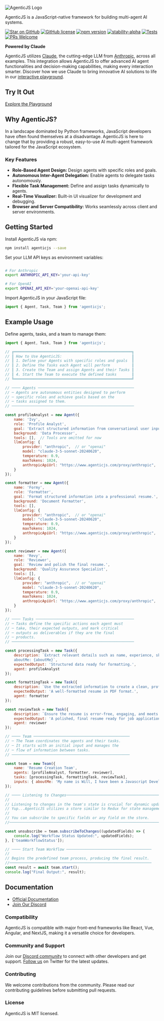 ![AgenticJS Logo](https://www.agenticjs.com/logo.svg)

AgenticJS is a JavaScript-native framework for building multi-agent AI systems.

[![Star on GitHub](https://img.shields.io/github/stars/AI-Champions/agenticjs.svg?style=social)](https://github.com/AI-Champions/AgenticJS)
[![GitHub license](https://img.shields.io/badge/license-MIT-blue.svg)](https://github.com/AI-Champions/agenticjs/blob/main/LICENSE) [![npm version](https://img.shields.io/npm/v/agenticjs.svg?style=flat)](https://www.npmjs.com/package/agenticjs)
[![stability-alpha](https://img.shields.io/badge/stability-alpha-f4d03f.svg)](https://github.com/mkenney/software-guides/blob/master/STABILITY-BADGES.md#alpha)
[![Tests](https://github.com/AI-Champions/AgenticJS/actions/workflows/stable-main-check-workflow.yml/badge.svg)](https://github.com/AI-Champions/AgenticJS/actions/workflows/stable-main-check-workflow.yml)
[![PRs Welcome](https://img.shields.io/badge/PRs-welcome-brightgreen.svg)](https://github.com/AI-Champions/AgenticJS/pulls)


**Powered by Claude**

AgenticJS utilizes [Claude](https://www.anthropic.com/api), the cutting-edge LLM from [Anthropic](https://www.anthropic.com/), across all examples. This integration allows AgenticJS to offer advanced AI agent functionalities and decision-making capabilities, making every interaction smarter. Discover how we use Claude to bring innovative AI solutions to life in our [interactive playground](https://agenticjs.com).

## Try It Out

[Explore the Playground](https://agenticjs.com)

## Why AgenticJS?

In a landscape dominated by Python frameworks, JavaScript developers have often found themselves at a disadvantage. AgenticJS is here to change that by providing a robust, easy-to-use AI multi-agent framework tailored for the JavaScript ecosystem.

### Key Features

- **Role-Based Agent Design:** Design agents with specific roles and goals.
- **Autonomous Inter-Agent Delegation:** Enable agents to delegate tasks autonomously.
- **Flexible Task Management:** Define and assign tasks dynamically to agents.
- **Real-Time Visualizer:** Built-in UI visualizer for development and debugging.
- **Browser and Server Compatibility:** Works seamlessly across client and server environments.

## Getting Started

Install AgenticJS via npm:

```bash
npm install agenticjs --save
```

Set your LLM API keys as environment variables:
```bash

# For Anthropic
export ANTHROPIC_API_KEY='your-api-key'

# For OpenAI
export OPENAI_API_KEY='your-openai-api-key'
```

Import AgenticJS in your JavaScript file:

```js
import { Agent, Task, Team } from 'agenticjs';
```

## Example Usage

Define agents, tasks, and a team to manage them:

```js
import { Agent, Task, Team } from 'agenticjs';

// ╔══════════════════════════════════════════════════════╗
// ║ How to Use AgenticJS:                                ║
// ║ 1. Define your Agents with specific roles and goals  ║
// ║ 2. Define the Tasks each Agent will perform          ║ 
// ║ 3. Create the Team and assign Agents and their Tasks ║
// ║ 4. Start the Team to execute the defined tasks       ║
// ╚══════════════════════════════════════════════════════╝

// ──── Agents ────────────────────────────────────────────
// ─ Agents are autonomous entities designed to perform
// ─ specific roles and achieve goals based on the
// ─ tasks assigned to them.
// ────────────────────────────────────────────────────────

const profileAnalyst = new Agent({
    name: 'Ivy', 
    role: 'Profile Analyst', 
    goal: 'Extract structured information from conversational user input.', 
    background: 'Data Processor',
    tools: [],  // Tools are omitted for now
    llmConfig: {
        provider: "anthropic",  // or "openai"
        model: "claude-3-5-sonnet-20240620",
        temperature: 0.9,
        maxTokens: 1024,
        anthropicApiUrl: "https://www.agenticjs.com/proxy/anthropic",
    }    
});

const formatter = new Agent({
    name: 'Formy', 
    role: 'Formatter', 
    goal: 'Format structured information into a professional resume.', 
    background: 'Document Formatter',
    tools: [],
    llmConfig: {
        provider: "anthropic",  // or "openai"
        model: "claude-3-5-sonnet-20240620",
        temperature: 0.9,
        maxTokens: 1024,
        anthropicApiUrl: "https://www.agenticjs.com/proxy/anthropic",
    }    
});

const reviewer = new Agent({
    name: 'Revy', 
    role: 'Reviewer', 
    goal: 'Review and polish the final resume.', 
    background: 'Quality Assurance Specialist',
    tools: [],
    llmConfig: {
        provider: "anthropic",  // or "openai"
        model: "claude-3-5-sonnet-20240620",
        temperature: 0.9,
        maxTokens: 1024,
        anthropicApiUrl: "https://www.agenticjs.com/proxy/anthropic",
    }    
});

// ──── Tasks ─────────────────────────────────────────────
// ─ Tasks define the specific actions each agent must
// ─ take, their expected outputs, and mark critical
// ─ outputs as deliverables if they are the final
// ─ products.
// ────────────────────────────────────────────────────────

const processingTask = new Task({ 
    description: `Extract relevant details such as name, experience, skills, and job history from the user's 'aboutMe' input. 
    aboutMe: {aboutMe}`,
    expectedOutput: 'Structured data ready for formatting.', 
    agent: profileAnalyst
});

const formattingTask = new Task({ 
    description: `Use the extracted information to create a clean, professional resume layout tailored for a JavaScript Developer.`,
    expectedOutput: 'A well-formatted resume in PDF format.', 
    agent: formatter 
});

const reviewTask = new Task({ 
    description: `Ensure the resume is error-free, engaging, and meets professional standards.`,
    expectedOutput: 'A polished, final resume ready for job applications. Please do not give any feedback on the resume. Just the final resume.', 
    agent: reviewer 
});

// ──── Team ────────────────────────────────────────────
// ─ The Team coordinates the agents and their tasks.
// ─ It starts with an initial input and manages the
// ─ flow of information between tasks.
// ──────────────────────────────────────────────────────

const team = new Team({
    name: 'Resume Creation Team',
    agents: [profileAnalyst, formatter, reviewer],
    tasks: [processingTask, formattingTask, reviewTask],
    inputs: { aboutMe: 'My name is Will, I have been a Javascript Developer for 3 years. I know React, NextJS, and REDUX. My latest job was as a Junior Developer at Disney creating UIs for the main landing page.' },  // Initial input for the first task
});

// ──── Listening to Changes────────────────────────────────────────────
// 
// Listening to changes in the team's state is crucial for dynamic updates.
// Yup...AgenticJS utilizes a store similar to Redux for state management.
// 
// You can subscribe to specific fields or any field on the store.
//──────────────────────────────────────────────────────────────────────

const unsubscribe = team.subscribeToChanges((updatedFields) => {
    console.log("Workflow Status Updated:", updatedFields);
}, ['teamWorkflowStatus']);

// ──── Start Team Workflow ───────────────────────────────────────
// 
// Begins the predefined team process, producing the final result.
//─────────────────────────────────────────────────────────────────
const result = await team.start();
console.log("Final Output:", result);
```

## Documentation

- [Official Documentation](https://agenticjs.com)
- [Join Our Discord](https://bit.ly/JoinAIChamps)

### Compatibility

AgenticJS is compatible with major front-end frameworks like React, Vue, Angular, and NextJS, making it a versatile choice for developers.

### Community and Support

Join our [Discord community](https://bit.ly/JoinAIChamps) to connect with other developers and get support. [Follow us](https://x.com/dariel_noel) on Twitter for the latest updates.

### Contributing

We welcome contributions from the community. Please read our contributing guidelines before submitting pull requests.

### License

AgenticJS is MIT licensed.